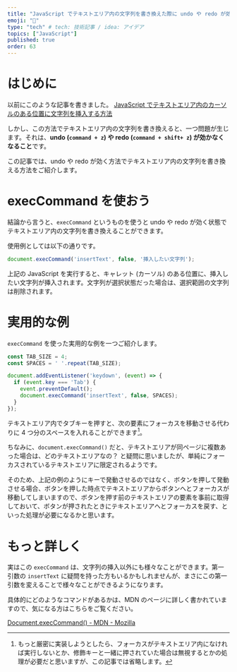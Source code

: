 ```yaml
---
title: "JavaScript でテキストエリア内の文字列を書き換えた際に undo や redo が効くようにする"
emoji: "🎃"
type: "tech" # tech: 技術記事 / idea: アイデア
topics: ["JavaScript"]
published: true
order: 63
---
```


# はじめに
以前にこのような記事を書きました。
[JavaScript でテキストエリア内のカーソルのある位置に文字列を挿入する方法](https://qiita.com/noraworld/items/d6334a4f9b07792200a5)

しかし、この方法でテキストエリア内の文字列を書き換えると、一つ問題が生じます。それは、**undo (`command + z`) や redo (`command + shift+ z`) が効かなくなること**です。

この記事では、undo や redo が効く方法でテキストエリア内の文字列を書き換える方法をご紹介します。

# execCommand を使おう
結論から言うと、`execCommand` というものを使うと undo や redo が効く状態でテキストエリア内の文字列を書き換えることができます。

使用例としては以下の通りです。

```javascript
document.execCommand('insertText', false, '挿入したい文字列');
```

上記の JavaScript を実行すると、キャレット (カーソル) のある位置に、挿入したい文字列が挿入されます。文字列が選択状態だった場合は、選択範囲の文字列は削除されます。

# 実用的な例
`execCommand` を使った実用的な例を一つご紹介します。

```javascript
const TAB_SIZE = 4;
const SPACES = ' '.repeat(TAB_SIZE);

document.addEventListener('keydown', (event) => {
  if (event.key === 'Tab') {
    event.preventDefault();
    document.execCommand('insertText', false, SPACES);
  }
});
```

テキストエリア内でタブキーを押すと、次の要素にフォーカスを移動させる代わりに 4 つ分のスペースを入れることができます[^1]。

[^1]: もっと厳密に実装しようとしたら、フォーカスがテキストエリア内になければ実行しないとか、修飾キーと一緒に押されていた場合は無視するとかの処理が必要だと思いますが、この記事では省略します。

ちなみに、`document.execCommand()` だと、テキストエリアが同ページに複数あった場合は、どのテキストエリアなの？ と疑問に思いましたが、単純にフォーカスされているテキストエリアに限定されるようです。

そのため、上記の例のようにキーで発動させるのではなく、ボタンを押して発動させる場合、ボタンを押した時点でテキストエリアからボタンへとフォーカスが移動してしまいますので、ボタンを押す前のテキストエリアの要素を事前に取得しておいて、ボタンが押されたときにテキストエリアへとフォーカスを戻す、といった処理が必要になるかと思います。

# もっと詳しく
実はこの `execCommand` は、文字列の挿入以外にも様々なことができます。第一引数の `insertText` に疑問を持った方もいるかもしれませんが、まさにこの第一引数を変えることで様々なことができるようになります。

具体的にどのようなコマンドがあるかは、MDN のページに詳しく書かれていますので、気になる方はこちらをご覧ください。

[Document.execCommand() - MDN - Mozilla](https://developer.mozilla.org/ja/docs/Web/API/Document/execCommand)
